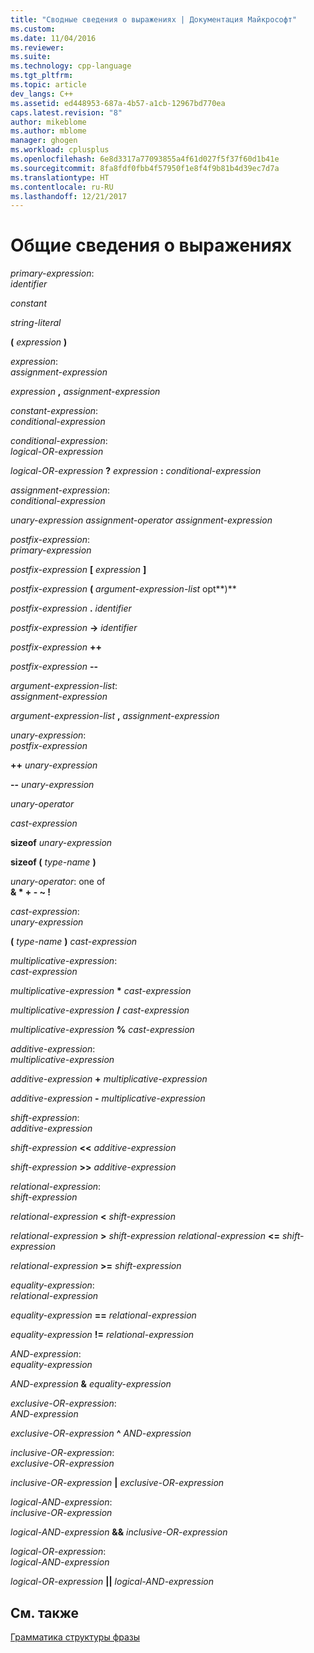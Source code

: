 ```yaml
---
title: "Сводные сведения о выражениях | Документация Майкрософт"
ms.custom: 
ms.date: 11/04/2016
ms.reviewer: 
ms.suite: 
ms.technology: cpp-language
ms.tgt_pltfrm: 
ms.topic: article
dev_langs: C++
ms.assetid: ed448953-687a-4b57-a1cb-12967bd770ea
caps.latest.revision: "8"
author: mikeblome
ms.author: mblome
manager: ghogen
ms.workload: cplusplus
ms.openlocfilehash: 6e8d3317a77093855a4f61d027f5f37f60d1b41e
ms.sourcegitcommit: 8fa8fdf0fbb4f57950f1e8f4f9b81b4d39ec7d7a
ms.translationtype: HT
ms.contentlocale: ru-RU
ms.lasthandoff: 12/21/2017
---
```

# <a name="summary-of-expressions"></a>Общие сведения о выражениях
*primary-expression*:  
 *identifier*  
  
 *constant*  
  
 *string-literal*  
  
 **(**  *expression*  **)**  
  
 *expression*:  
 *assignment-expression*  
  
 *expression*  **,**  *assignment-expression*  
  
 *constant-expression*:  
 *conditional-expression*  
  
 *conditional-expression*:  
 *logical-OR-expression*  
  
 *logical-OR-expression*  **?**  *expression*  **:**  *conditional-expression*  
  
 *assignment-expression*:  
 *conditional-expression*  
  
 *unary-expression assignment-operator assignment-expression*  
  
 *postfix-expression*:  
 *primary-expression*  
  
 *postfix-expression*  **[**  *expression*  **]**  
  
 *postfix-expression*  **(**  *argument-expression-list* opt**)**  
  
 *postfix-expression*  **.**  *identifier*  
  
 *postfix-expression*  **->**  *identifier*  
  
 *postfix-expression*  **++**  
  
 *postfix-expression*  **--**  
  
 *argument-expression-list*:  
 *assignment-expression*  
  
 *argument-expression-list*  **,**  *assignment-expression*  
  
 *unary-expression*:  
 *postfix-expression*  
  
 **++**  *unary-expression*  
  
 **--**  *unary-expression*  
  
 *unary-operator*  
  
 *cast-expression*  
  
 **sizeof**  *unary-expression*  
  
 **sizeof (**  *type-name*  **)**  
  
 *unary-operator*: one of  
 **& \* + - ~ !**  
  
 *cast-expression*:  
 *unary-expression*  
  
 **(**  *type-name*  **)**  *cast-expression*  
  
 *multiplicative-expression*:  
 *cast-expression*  
  
 *multiplicative-expression*  **\***  *cast-expression*  
  
 *multiplicative-expression*  **/**  *cast-expression*  
  
 *multiplicative-expression*  **%**  *cast-expression*  
  
 *additive-expression*:  
 *multiplicative-expression*  
  
 *additive-expression*  **+**  *multiplicative-expression*  
  
 *additive-expression*  **-**  *multiplicative-expression*  
  
 *shift-expression*:  
 *additive-expression*  
  
 *shift-expression*  **<\<**  *additive-expression*  
  
 *shift-expression*  **>>**  *additive-expression*  
  
 *relational-expression*:  
 *shift-expression*  
  
 *relational-expression*  **\<**  *shift-expression*  
  
 *relational-expression*  **>**  *shift-expression relational-expression*  **\<=**  *shift-expression*  
  
 *relational-expression*  **>=**  *shift-expression*  
  
 *equality-expression*:  
 *relational-expression*  
  
 *equality-expression*  **==**  *relational-expression*  
  
 *equality-expression*  **!=**  *relational-expression*  
  
 *AND-expression*:  
 *equality-expression*  
  
 *AND-expression*  **&**  *equality-expression*  
  
 *exclusive-OR-expression*:  
 *AND-expression*  
  
 *exclusive-OR-expression*  **^**  *AND-expression*  
  
 *inclusive-OR-expression*:  
 *exclusive-OR-expression*  
  
 *inclusive-OR-expression*  **&#124;**  *exclusive-OR-expression*  
  
 *logical-AND-expression*:  
 *inclusive-OR-expression*  
  
 *logical-AND-expression*  **&&**  *inclusive-OR-expression*  
  
 *logical-OR-expression*:  
 *logical-AND-expression*  
  
 *logical-OR-expression*  **&#124;&#124;**  *logical-AND-expression*  
  
## <a name="see-also"></a>См. также  
 [Грамматика структуры фразы](../c-language/phrase-structure-grammar.md)
